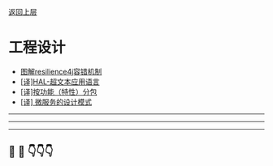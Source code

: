 [返回上层](../index)
# 工程设计
* [图解resilience4j容错机制](图解resilience4j容错机制)
* [[译]HAL-超文本应用语言]([译]HAL-超文本应用语言)
* [[译]按功能（特性）分包]([译]按功能（特性）分包)
* [[译] 微服务的设计模式](微服务的设计模式)


---
---
---


## 🤔  💭 👇👇👇

<script src="https://utteranc.es/client.js"
        repo="dongxishaonian/issue-posted"
        issue-term="pathname"
        label="🙂🙃😡🥶😬🤣😄"
        theme="github-light"
        crossorigin="anonymous"
        async>
</script>

